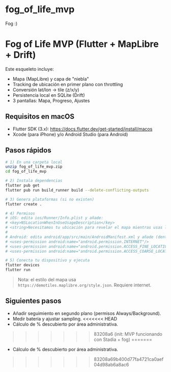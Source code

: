 # fog_of_life_mvp
Fog :)

# Fog of Life MVP (Flutter + MapLibre + Drift)

Este esqueleto incluye:
- Mapa (MapLibre) y capa de "niebla"
- Tracking de ubicación en primer plano con throttling
- Conversión lat/lon -> tile (z/x/y)
- Persistencia local en SQLite (Drift)
- 3 pantallas: Mapa, Progreso, Ajustes

## Requisitos en macOS
- Flutter SDK (3.x): https://docs.flutter.dev/get-started/install/macos
- Xcode (para iPhone) y/o Android Studio (para Android)

## Pasos rápidos
```bash
# 1) En una carpeta local
unzip fog_of_life_mvp.zip
cd fog_of_life_mvp

# 2) Instala dependencias
flutter pub get
flutter pub run build_runner build --delete-conflicting-outputs

# 3) Genera plataformas (si no existen)
flutter create .

# 4) Permisos
# iOS: edita ios/Runner/Info.plist y añade:
# <key>NSLocationWhenInUseUsageDescription</key>
# <string>Necesitamos tu ubicación para revelar el mapa mientras usas la app.</string>
#
# Android: edita android/app/src/main/AndroidManifest.xml y añade (dentro de <manifest>):
# <uses-permission android:name="android.permission.INTERNET"/>
# <uses-permission android:name="android.permission.ACCESS_FINE_LOCATION"/>
# <uses-permission android:name="android.permission.ACCESS_COARSE_LOCATION"/>

# 5) Conecta tu dispositivo y ejecuta
flutter devices
flutter run
```

> Nota: el estilo del mapa usa `https://demotiles.maplibre.org/style.json`. Requiere internet.

## Siguientes pasos
- Añadir seguimiento en segundo plano (permisos Always/Background).
- Medir batería y ajustar sampling.
<<<<<<< HEAD
- Cálculo de % descubierto por área administrativa.
>>>>>>> 83208a6 (init: MVP funcionando con Stadia + fog)
=======
- Cálculo de % descubierto por área administrativa.
>>>>>>> 83208a69b400d77fa4721ca0aef04d98ab6a8ac6
